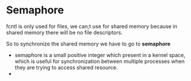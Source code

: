 # Semaphore
  fcntl is only used for files, we can;t use for shared memory because in shared memory there will be no file descriptors. 

  So to synchronize the shared memory we have to go to **semaphore**

  - semaphore is a small positive integer which present in a kernel space, which is useful for synchronization between multiple processes when they are trying to access shared resource.
  - 
